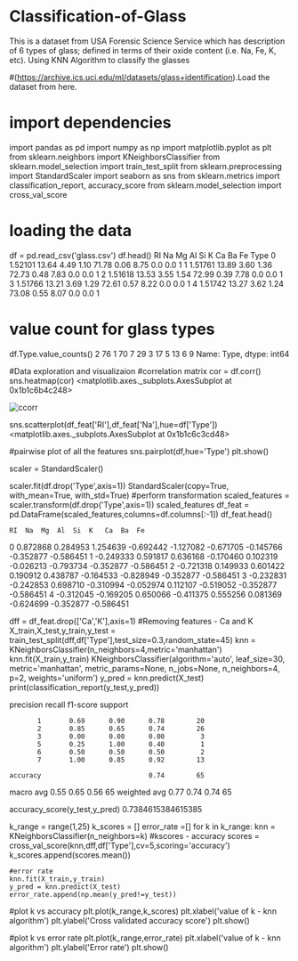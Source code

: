# Classification-of-Glass
This is a dataset from USA Forensic Science Service which has description of 6 types of glass; defined in terms of their oxide content (i.e. Na, Fe, K, etc). Using KNN Algorithm to classify the glasses


#(https://archive.ics.uci.edu/ml/datasets/glass+identification).Load the dataset from here.

# import dependencies

import pandas as pd
import numpy as np
import matplotlib.pyplot as plt
from sklearn.neighbors import KNeighborsClassifier
from sklearn.model_selection import train_test_split
from sklearn.preprocessing import StandardScaler
import seaborn as sns
from sklearn.metrics import classification_report, accuracy_score
from sklearn.model_selection import cross_val_score

# loading the data
df = pd.read_csv('glass.csv')
df.head()
        RI     Na    Mg    Al     Si     K    Ca   Ba   Fe  Type
0  1.52101  13.64  4.49  1.10  71.78  0.06  8.75  0.0  0.0     1
1  1.51761  13.89  3.60  1.36  72.73  0.48  7.83  0.0  0.0     1
2  1.51618  13.53  3.55  1.54  72.99  0.39  7.78  0.0  0.0     1
3  1.51766  13.21  3.69  1.29  72.61  0.57  8.22  0.0  0.0     1
4  1.51742  13.27  3.62  1.24  73.08  0.55  8.07  0.0  0.0     1

# value count for glass types
df.Type.value_counts()
2    76
1    70
7    29
3    17
5    13
6     9
Name: Type, dtype: int64

#Data exploration and visualizaion
#correlation matrix 
cor = df.corr()
sns.heatmap(cor)
<matplotlib.axes._subplots.AxesSubplot at 0x1b1c6b4c248>

![ccorr](https://user-images.githubusercontent.com/114566844/215673250-dd29b057-90c0-4163-9837-1c5635254a7b.png)


sns.scatterplot(df_feat['RI'],df_feat['Na'],hue=df['Type'])
<matplotlib.axes._subplots.AxesSubplot at 0x1b1c6c3cd48>

#pairwise plot of all the features
sns.pairplot(df,hue='Type')
plt.show()

scaler = StandardScaler()

scaler.fit(df.drop('Type',axis=1))
StandardScaler(copy=True, with_mean=True, with_std=True)
#perform transformation
scaled_features = scaler.transform(df.drop('Type',axis=1))
scaled_features
df_feat = pd.DataFrame(scaled_features,columns=df.columns[:-1])
df_feat.head()

	RI	Na	Mg	Al	Si	K	Ca	Ba	Fe
0	0.872868	0.284953	1.254639	-0.692442	-1.127082	-0.671705	-0.145766	-0.352877	-0.586451
1	-0.249333	0.591817	0.636168	-0.170460	0.102319	-0.026213	-0.793734	-0.352877	-0.586451
2	-0.721318	0.149933	0.601422	0.190912	0.438787	-0.164533	-0.828949	-0.352877	-0.586451
3	-0.232831	-0.242853	0.698710	-0.310994	-0.052974	0.112107	-0.519052	-0.352877	-0.586451
4	-0.312045	-0.169205	0.650066	-0.411375	0.555256	0.081369	-0.624699	-0.352877	-0.586451


dff = df_feat.drop(['Ca','K'],axis=1) #Removing features - Ca and K 
X_train,X_test,y_train,y_test  = train_test_split(dff,df['Type'],test_size=0.3,random_state=45) 
knn = KNeighborsClassifier(n_neighbors=4,metric='manhattan')
knn.fit(X_train,y_train)
KNeighborsClassifier(algorithm='auto', leaf_size=30, metric='manhattan',
                     metric_params=None, n_jobs=None, n_neighbors=4, p=2,
                     weights='uniform')
y_pred = knn.predict(X_test)
print(classification_report(y_test,y_pred))

   precision    recall  f1-score   support

           1       0.69      0.90      0.78        20
           2       0.85      0.65      0.74        26
           3       0.00      0.00      0.00         3
           5       0.25      1.00      0.40         1
           6       0.50      0.50      0.50         2
           7       1.00      0.85      0.92        13

    accuracy                           0.74        65
   macro avg       0.55      0.65      0.56        65
weighted avg       0.77      0.74      0.74        65


accuracy_score(y_test,y_pred)
0.7384615384615385

k_range = range(1,25)
k_scores = []
error_rate =[]
for k in k_range:
    knn = KNeighborsClassifier(n_neighbors=k)
    #kscores - accuracy
    scores = cross_val_score(knn,dff,df['Type'],cv=5,scoring='accuracy')
    k_scores.append(scores.mean())
    
    #error rate
    knn.fit(X_train,y_train)
    y_pred = knn.predict(X_test)
    error_rate.append(np.mean(y_pred!=y_test))

#plot k vs accuracy
plt.plot(k_range,k_scores)
plt.xlabel('value of k - knn algorithm')
plt.ylabel('Cross validated accuracy score')
plt.show()

#plot k vs error rate
plt.plot(k_range,error_rate)
plt.xlabel('value of k - knn algorithm')
plt.ylabel('Error rate')
plt.show()




